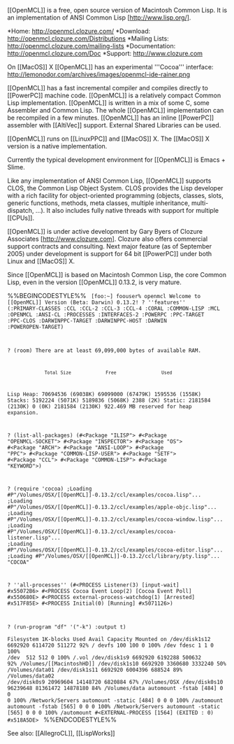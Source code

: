 


[[OpenMCL]] is a free, open source version of Macintosh Common Lisp. It is an implementation of ANSI Common Lisp [http://www.lisp.org/].


*Home: http://openmcl.clozure.com/
*Download: http://openmcl.clozure.com/Distributions
*Mailing Lists: http://openmcl.clozure.com/mailing-lists
*Documentation: http://openmcl.clozure.com/Doc
*Support: http://www.clozure.com


On [[MacOS]] X [[OpenMCL]] has an experimental '''Cocoa''' interface:
http://lemonodor.com/archives/images/openmcl-ide-rainer.png

[[OpenMCL]] has a fast incremental compiler and compiles directly to [[PowerPC]] machine code. [[OpenMCL]] is a relatively compact Common Lisp implementation. [[OpenMCL]] is written in a mix of some C, some Assembler and Common Lisp.
The whole [[OpenMCL]] implementation can be recompiled in a few minutes.
[[OpenMCL]] has an inline [[PowerPC]] assembler with [[AltiVec]] support.
External Shared Libraries can be used.

[[OpenMCL]] runs on [[LinuxPPC]] and [[MacOS]] X. The [[MacOS]] X version is a native implementation.

Currently the typical development environment for [[OpenMCL]] is Emacs + Slime.

Like any implementation of ANSI Common Lisp, [[OpenMCL]] supports CLOS, the Common Lisp Object System. CLOS provides the Lisp developer with a rich facility for object-oriented programming (objects, classes, slots, generic functions, methods, meta classes, multiple inheritance, multi-dispatch, ...).  It also includes fully native threads with support for multiple [[CPUs]].

[[OpenMCL]] is under active development by Gary Byers of Clozure Associates [http://www.clozure.com]. Clozure also offers commercial support contracts and consulting.  Next major feature (as of September 2005) under development is support for 64 bit [[PowerPC]] under both Linux and [[MacOS]] X.

Since [[OpenMCL]] is based on Macintosh Common Lisp, the core Common Lisp, even in the version [[OpenMCL]] 0.13.2, is very mature.

%%BEGINCODESTYLE%%
<code>
[foo:~] foouser% openmcl
Welcome to [[OpenMCL]] Version (Beta: Darwin) 0.13.2!
? ''features''
(:PRIMARY-CLASSES :CCL :CCL-2 :CCL-3 :CCL-4 :CORAL :COMMON-LISP
:MCL :OPENMCL :ANSI-CL :PROCESSES :INTERFACES-2 :POWERPC :PPC-TARGET
:PPC-CLOS :DARWINPPC-TARGET :DARWINPPC-HOST :DARWIN :POWEROPEN-TARGET)

? (room)
There are at least 69,099,000 bytes of available RAM.

                  Total Size             Free                 Used
Lisp Heap:    70694536 (69038K)     69099000 (67479K)      1595536 (1558K)
Stacks:        5192224 (5071K)      5189836 (5068K)         2388 (2K)
Static:        2181584 (2130K)            0 (0K)         2181584 (2130K)
922.469 MB reserved for heap expansion.

? (list-all-packages)
(#<Package "ILISP"> #<Package "OPENMCL-SOCKET"> #<Package "INSPECTOR">
#<Package "OS"> #<Package "ARCH"> #<Package "ANSI-LOOP"> #<Package "PPC">
#<Package "COMMON-LISP-USER"> #<Package "SETF"> #<Package "CCL">
#<Package "COMMON-LISP"> #<Package "KEYWORD">)

? (require 'cocoa)
;Loading #P"/Volumes/OSX/[[OpenMCL]]-0.13.2/ccl/examples/cocoa.lisp"...
;Loading #P"/Volumes/OSX/[[OpenMCL]]-0.13.2/ccl/examples/apple-objc.lisp"...
;Loading #P"/Volumes/OSX/[[OpenMCL]]-0.13.2/ccl/examples/cocoa-window.lisp"...
;Loading #P"/Volumes/OSX/[[OpenMCL]]-0.13.2/ccl/examples/cocoa-listener.lisp"...
;Loading #P"/Volumes/OSX/[[OpenMCL]]-0.13.2/ccl/examples/cocoa-editor.lisp"...
;Loading #P"/Volumes/OSX/[[OpenMCL]]-0.13.2/ccl/library/pty.lisp"...
"COCOA"

? ''all-processes''
(#<PROCESS Listener(3) [input-wait] #x55072B6>
 #<PROCESS Cocoa Event Loop(2) [Cocoa Event Poll] #x550680E>
 #<PROCESS external-process-watchdog(1) [Arrested] #x517F85E>
 #<PROCESS Initial(0) [Running] #x5071126>)

? (run-program "df" '("-k") :output t)                                    
Filesystem              1K-blocks     Used    Avail Capacity  Mounted on
/dev/disk1s12             6692920  6114720   511272    92%    /
devfs                         100      100        0   100%    /dev
fdesc                           1        1        0   100%    /dev
<volfs>                       512      512        0   100%    /.vol
/dev/disk1s9              6692920  6192288   500632    92%    /Volumes/[[MacintoshHD]]
/dev/disk1s10             6692920  3360680  3332240    50%    /Volumes/data01
/dev/disk1s11             6692920  6004396   688524    89%    /Volumes/data02
/dev/disk0s9             20969604 14148720  6820884    67%    /Volumes/OSX
/dev/disk0s10            96239648 81361472 14878180    84%    /Volumes/data
automount -fstab [484]          0        0        0   100%    /Network/Servers
automount -static [484]         0        0        0   100%    /automount
automount -fstab [565]          0        0        0   100%    /Network/Servers
automount -static [565]         0        0        0   100%    /automount
#<EXTERNAL-PROCESS [1564] (EXITED : 0) #x518A5DE>
</code>
%%ENDCODESTYLE%%

See also:  [[AllegroCL]], [[LispWorks]]